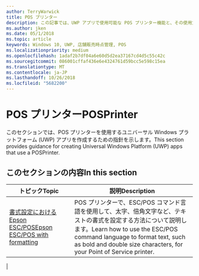 ```yaml
---
author: TerryWarwick
title: POS プリンター
description: この記事では、UWP アプリで使用可能な POS プリンター機能と、その使用方法を示すハウツー記事へのリンクを示します。
ms.author: jken
ms.date: 05/1/2018
ms.topic: article
keywords: Windows 10, UWP, 店舗販売時点管理, POS
ms.localizationpriority: medium
ms.openlocfilehash: 1adaf2b7df04a6e60d5d2ea37167cd4d5c55c42c
ms.sourcegitcommit: 086001cffaf436e6e4324761d59bcc5e598c15ea
ms.translationtype: MT
ms.contentlocale: ja-JP
ms.lasthandoff: 10/26/2018
ms.locfileid: "5682200"
---
```

# <a name="posprinter"></a><span data-ttu-id="95aab-104">POS プリンター</span><span class="sxs-lookup"><span data-stu-id="95aab-104">POSPrinter</span></span>

<span data-ttu-id="95aab-105">このセクションでは、POS プリンターを使用するユニバーサル Windows プラットフォーム (UWP) アプリを作成するための指針を示します。</span><span class="sxs-lookup"><span data-stu-id="95aab-105">This section provides guidance for creating Universal Windows Platform (UWP) apps that use a POSPrinter.</span></span>

## <a name="in-this-section"></a><span data-ttu-id="95aab-106">このセクションの内容</span><span class="sxs-lookup"><span data-stu-id="95aab-106">In this section</span></span>
|<span data-ttu-id="95aab-107">トピック</span><span class="sxs-lookup"><span data-stu-id="95aab-107">Topic</span></span> |<span data-ttu-id="95aab-108">説明</span><span class="sxs-lookup"><span data-stu-id="95aab-108">Description</span></span> |
|------|------------|
| [<span data-ttu-id="95aab-109">書式設定における Epson ESC/POS</span><span class="sxs-lookup"><span data-stu-id="95aab-109">Epson ESC/POS with formatting</span></span>](epson-esc-pos-with-formatting.md) | <span data-ttu-id="95aab-110">POS プリンターで、ESC/POS コマンド言語を使用して、太字、倍角文字など、テキストの書式を設定する方法について説明します。</span><span class="sxs-lookup"><span data-stu-id="95aab-110">Learn how to use the ESC/POS command language to format text, such as bold and double size characters, for your Point of Service printer.</span></span> |
|

<!-- Future topics to be added
| [System Requirements](pos-posprinter-system-requirements.md)  |  |
| [Getting Started](pos-posprinter-get-started.md)              |  | -->
